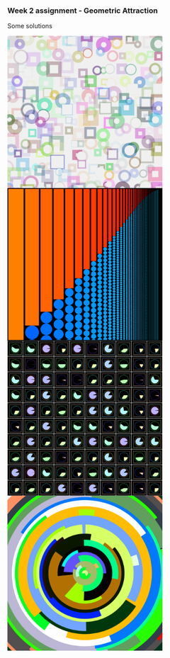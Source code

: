 ### Week 2 assignment - Geometric Attraction

Some solutions

<img align="left" padding="3px" src="Solutions/geometricAbstrcation_No1.png" width="350">
<img align="left" padding="3px" src="Solutions/geometricAbstrcation_No2.png" width="350">
<img align="left" padding="3px" src="Solutions/geometricAbstrcation_No3.png" width="350">
<img align="left" padding="3px" src="Solutions/geometricAbstrcation_No4.png" width="350">

